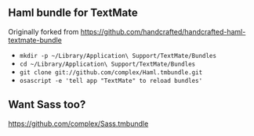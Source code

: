 Haml bundle for TextMate
------------------------

Originally forked from https://github.com/handcrafted/handcrafted-haml-textmate-bundle

- `mkdir -p ~/Library/Application\ Support/TextMate/Bundles`
- `cd ~/Library/Application\ Support/TextMate/Bundles`
- `git clone git://github.com/complex/Haml.tmbundle.git`
- `osascript -e 'tell app "TextMate" to reload bundles'`

Want Sass too?
--------------

https://github.com/complex/Sass.tmbundle